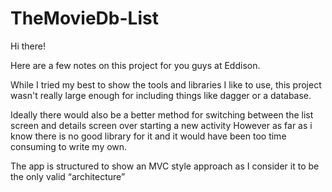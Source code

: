 # TheMovieDb-List

Hi there!

Here are a few notes on this project for you guys at Eddison.

While I tried my best to show the tools and libraries I like to use, this project wasn't really large enough for including things like dagger or a database.

Ideally there would also be a better method for switching between the list screen and details screen over starting a new activity However as far as i know there is no good library for it and it would have been too time consuming to write my own.

The app is structured to show an MVC style approach as I consider it to be the only valid “architecture”
